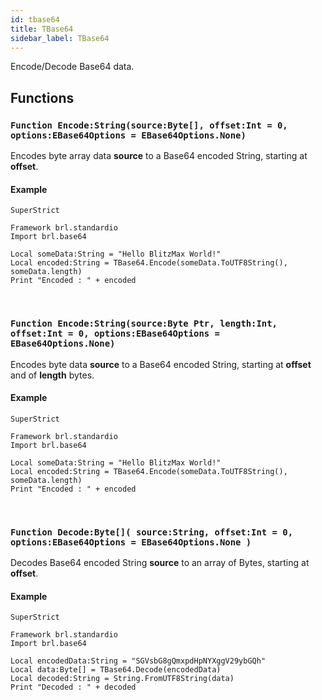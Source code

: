 ```yaml
---
id: tbase64
title: TBase64
sidebar_label: TBase64
---
```


Encode/Decode Base64 data.





## Functions

### `Function Encode:String(source:Byte[], offset:Int = 0, options:EBase64Options = EBase64Options.None)`

Encodes byte array data <b>source</b> to a Base64 encoded String, starting at <b>offset</b>.

#### Example
```blitzmax
SuperStrict

Framework brl.standardio
Import brl.base64

Local someData:String = "Hello BlitzMax World!"
Local encoded:String = TBase64.Encode(someData.ToUTF8String(), someData.length)
Print "Encoded : " + encoded
```
<br/>

### `Function Encode:String(source:Byte Ptr, length:Int, offset:Int = 0, options:EBase64Options = EBase64Options.None)`

Encodes byte data <b>source</b> to a Base64 encoded String, starting at <b>offset</b> and of <b>length</b> bytes.

#### Example
```blitzmax
SuperStrict

Framework brl.standardio
Import brl.base64

Local someData:String = "Hello BlitzMax World!"
Local encoded:String = TBase64.Encode(someData.ToUTF8String(), someData.length)
Print "Encoded : " + encoded
```
<br/>

### `Function Decode:Byte[]( source:String, offset:Int = 0, options:EBase64Options = EBase64Options.None )`

Decodes Base64 encoded String <b>source</b> to an array of Bytes, starting at <b>offset</b>.

#### Example
```blitzmax
SuperStrict

Framework brl.standardio
Import brl.base64

Local encodedData:String = "SGVsbG8gQmxpdHpNYXggV29ybGQh"
Local data:Byte[] = TBase64.Decode(encodedData)
Local decoded:String = String.FromUTF8String(data)
Print "Decoded : " + decoded
```
<br/>

